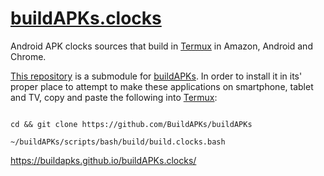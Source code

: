 # [buildAPKs.clocks](https://github.com/BuildAPKs/buildAPKs.clocks)
Android APK clocks sources that build in [Termux](https://github.com/termux) in Amazon, Android and Chrome. 

[This repository](https://github.com/BuildAPKs/buildAPKs.clocks/) is a submodule for [buildAPKs](https://github.com/BuildAPKs/buildAPKs).  In order to install it in its' proper place to attempt to make these applications on smartphone, tablet and TV, copy and paste the following into [Termux](https://github.com/termux):

```

cd && git clone https://github.com/BuildAPKs/buildAPKs

~/buildAPKs/scripts/bash/build/build.clocks.bash

```

https://buildapks.github.io/buildAPKs.clocks/

<!-- EOF README.md -->
